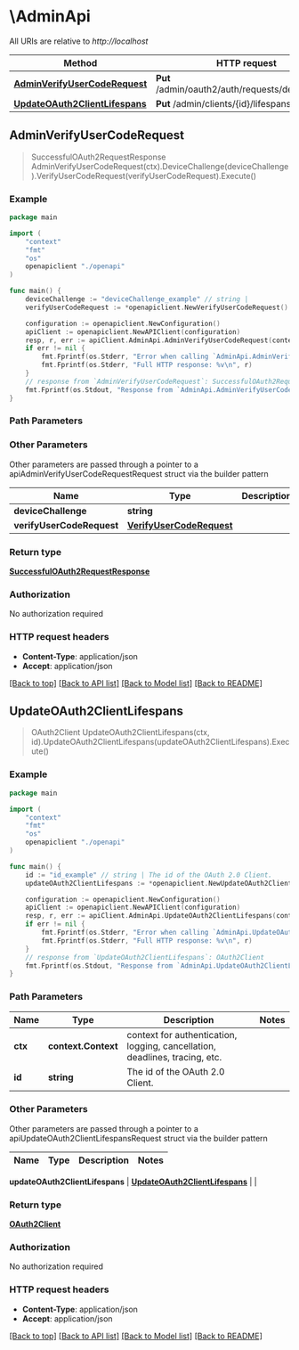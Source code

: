 # \AdminApi

All URIs are relative to _http://localhost_

| Method                                                                     | HTTP request                                      | Description |
| -------------------------------------------------------------------------- | ------------------------------------------------- | ----------- |
| [**AdminVerifyUserCodeRequest**](AdminApi.md#AdminVerifyUserCodeRequest)   | **Put** /admin/oauth2/auth/requests/device/verify |
| [**UpdateOAuth2ClientLifespans**](AdminApi.md#UpdateOAuth2ClientLifespans) | **Put** /admin/clients/{id}/lifespans             |

## AdminVerifyUserCodeRequest

> SuccessfulOAuth2RequestResponse
> AdminVerifyUserCodeRequest(ctx).DeviceChallenge(deviceChallenge).VerifyUserCodeRequest(verifyUserCodeRequest).Execute()

### Example

```go
package main

import (
    "context"
    "fmt"
    "os"
    openapiclient "./openapi"
)

func main() {
    deviceChallenge := "deviceChallenge_example" // string |
    verifyUserCodeRequest := *openapiclient.NewVerifyUserCodeRequest() // VerifyUserCodeRequest |  (optional)

    configuration := openapiclient.NewConfiguration()
    apiClient := openapiclient.NewAPIClient(configuration)
    resp, r, err := apiClient.AdminApi.AdminVerifyUserCodeRequest(context.Background()).DeviceChallenge(deviceChallenge).VerifyUserCodeRequest(verifyUserCodeRequest).Execute()
    if err != nil {
        fmt.Fprintf(os.Stderr, "Error when calling `AdminApi.AdminVerifyUserCodeRequest``: %v\n", err)
        fmt.Fprintf(os.Stderr, "Full HTTP response: %v\n", r)
    }
    // response from `AdminVerifyUserCodeRequest`: SuccessfulOAuth2RequestResponse
    fmt.Fprintf(os.Stdout, "Response from `AdminApi.AdminVerifyUserCodeRequest`: %v\n", resp)
}
```

### Path Parameters

### Other Parameters

Other parameters are passed through a pointer to a
apiAdminVerifyUserCodeRequestRequest struct via the builder pattern

| Name                      | Type                                                  | Description | Notes |
| ------------------------- | ----------------------------------------------------- | ----------- | ----- |
| **deviceChallenge**       | **string**                                            |             |
| **verifyUserCodeRequest** | [**VerifyUserCodeRequest**](VerifyUserCodeRequest.md) |             |

### Return type

[**SuccessfulOAuth2RequestResponse**](SuccessfulOAuth2RequestResponse.md)

### Authorization

No authorization required

### HTTP request headers

- **Content-Type**: application/json
- **Accept**: application/json

[[Back to top]](#)
[[Back to API list]](../README.md#documentation-for-api-endpoints)
[[Back to Model list]](../README.md#documentation-for-models)
[[Back to README]](../README.md)

## UpdateOAuth2ClientLifespans

> OAuth2Client UpdateOAuth2ClientLifespans(ctx,
> id).UpdateOAuth2ClientLifespans(updateOAuth2ClientLifespans).Execute()

### Example

```go
package main

import (
    "context"
    "fmt"
    "os"
    openapiclient "./openapi"
)

func main() {
    id := "id_example" // string | The id of the OAuth 2.0 Client.
    updateOAuth2ClientLifespans := *openapiclient.NewUpdateOAuth2ClientLifespans() // UpdateOAuth2ClientLifespans |  (optional)

    configuration := openapiclient.NewConfiguration()
    apiClient := openapiclient.NewAPIClient(configuration)
    resp, r, err := apiClient.AdminApi.UpdateOAuth2ClientLifespans(context.Background(), id).UpdateOAuth2ClientLifespans(updateOAuth2ClientLifespans).Execute()
    if err != nil {
        fmt.Fprintf(os.Stderr, "Error when calling `AdminApi.UpdateOAuth2ClientLifespans``: %v\n", err)
        fmt.Fprintf(os.Stderr, "Full HTTP response: %v\n", r)
    }
    // response from `UpdateOAuth2ClientLifespans`: OAuth2Client
    fmt.Fprintf(os.Stdout, "Response from `AdminApi.UpdateOAuth2ClientLifespans`: %v\n", resp)
}
```

### Path Parameters

| Name    | Type                | Description                                                                 | Notes |
| ------- | ------------------- | --------------------------------------------------------------------------- | ----- |
| **ctx** | **context.Context** | context for authentication, logging, cancellation, deadlines, tracing, etc. |
| **id**  | **string**          | The id of the OAuth 2.0 Client.                                             |

### Other Parameters

Other parameters are passed through a pointer to a
apiUpdateOAuth2ClientLifespansRequest struct via the builder pattern

| Name | Type | Description | Notes |
| ---- | ---- | ----------- | ----- |

**updateOAuth2ClientLifespans** |
[**UpdateOAuth2ClientLifespans**](UpdateOAuth2ClientLifespans.md) | |

### Return type

[**OAuth2Client**](OAuth2Client.md)

### Authorization

No authorization required

### HTTP request headers

- **Content-Type**: application/json
- **Accept**: application/json

[[Back to top]](#)
[[Back to API list]](../README.md#documentation-for-api-endpoints)
[[Back to Model list]](../README.md#documentation-for-models)
[[Back to README]](../README.md)
